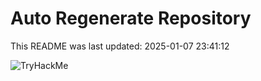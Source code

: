 # Auto Regenerate Repository

This README was last updated: 2025-01-07 23:41:12

 ![TryHackMe](https://tryhackme.com/badge/533634)